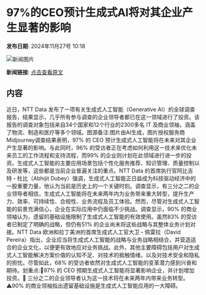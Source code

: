# 97%的CEO预计生成式AI将对其企业产生显著的影响

**发布日期**: 2024年11月27号 10:18

![新闻图片](https://pic.chinaz.com/picmap/202306261422250897_5.jpg)

**新闻链接**: [点击查看原文](https://www.aibase.com/zh/news/13509)

## 内容

近日，NTT Data 发布了一项有关生成式人工智能（Generative AI）的全球调查报告，结果显示，几乎所有参与调查的企业领导者都已在这一领域进行了投资。该报告的调查对象包括来自34个国家和12个行业的2300多名 IT 及商业领袖，涵盖了物流、制造和医疗等多个领域。图源备注:图片由AI生成，图片授权服务商Midjourney调查结果表明，97% 的 CEO 预计生成式人工智能将在未来对其企业产生显著的影响。与此同时，96% 的受访者正在考虑如何利用这一技术来优化未来员工的工作流程和支持流程，而99% 的企业则计划在此领域进行进一步的投资。生成式人工智能的主要应用场景包括个性化服务推荐、知识管理、质量控制以及研发等，这些都是当前企业普遍关注的重点。NTT Data 的首席执行官阿比吉特・杜比（Abhijit Dubey）强调，生成式人工智能正日益成为科技驱动经济中的一股重要力量，他认为当前是历史上的一个关键时刻。调查显示，有三分之二的企业领导者相信，生成式人工智能将在未来两年内为业务带来重大转型，提升生产力、效率、可持续性、合规性、业务流程及员工体验。然而，尽管对生成式人工智能的前景充满信心，企业在实际应用中仍面临不少挑战。调查显示，90% 的商业领袖认为，遗留的基础设施限制了生成式人工智能的有效使用。虽然83% 的受访者已制定了明确的战略，但仍有51% 的企业尚未将这些战略与其整体业务计划对接。NTT Data 欧洲和拉丁美洲的首席生成式人工官大卫・佩雷拉（David Pereira）指出，企业应当将生成式人工智能的战略与业务战略相结合，并营造适合的企业文化，以便更有效地应对业务挑战。此外，其他主要障碍包括用户对生成式人工智能解决方案价值的认知不足、对技术的抵触情绪，以及对技术安全和隐私的担忧。尽管如此，68% 的受访者依然对生成式人工智能的变革潜力感到兴奋和期待。划重点:🌟97% 的 CEO 预期生成式人工智能将显著影响企业，并计划增加投资。🚀 三分之二的企业领导者认为这一技术将在未来两年内带来业务转型。⚠️90% 的商业领袖指出遗留基础设施是生成式人工智能应用的一大障碍。

